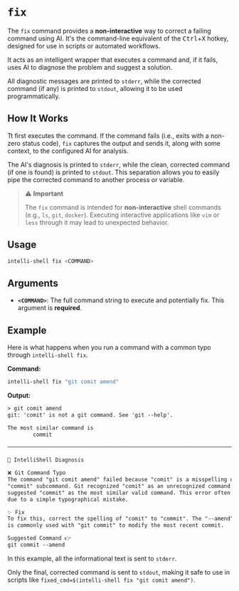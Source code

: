 # `fix`

The `fix` command provides a **non-interactive** way to correct a failing command using AI. It's the command-line
equivalent of the <kbd>Ctrl</kbd>+<kbd>X</kbd> hotkey, designed for use in scripts or automated workflows.

It acts as an intelligent wrapper that executes a command and, if it fails, uses AI to diagnose the
problem and suggest a solution.

All diagnostic messages are printed to `stderr`, while the corrected command (if any) is printed to `stdout`, allowing
it to be used programmatically.

## How It Works

Tt first executes the command. If the command fails (i.e., exits with a non-zero status code), `fix` captures the output
and sends it, along with some context, to the configured AI for analysis.

The AI's diagnosis is printed to `stderr`, while the clean, corrected command (if one is found) is printed to `stdout`.
This separation allows you to easily pipe the corrected command to another process or variable.

> ⚠️ **Important**
>
> The `fix` command is intended for **non-interactive** shell commands (e.g., `ls`, `git`, `docker`). Executing
> interactive applications like `vim` or `less` through it may lead to unexpected behavior.

## Usage

```sh
intelli-shell fix <COMMAND>
```

## Arguments

- **`<COMMAND>`**: The full command string to execute and potentially fix. This argument is **required**.

## Example

Here is what happens when you run a command with a common typo through `intelli-shell fix`.

**Command:**

```sh
intelli-shell fix "git comit amend"
```

**Output:**

```txt
> git comit amend
git: 'comit' is not a git command. See 'git --help'.

The most similar command is
        commit

────────────────────────────────────────────────────────────────────────────────

🧠 IntelliShell Diagnosis

❌ Git Command Typo
The command "git comit amend" failed because "comit" is a misspelling of the 
"commit" subcommand. Git recognized "comit" as an unrecognized command and 
suggested "commit" as the most similar valid command. This error often occurs 
due to a simple typographical mistake.

✨ Fix
To fix this, correct the spelling of "comit" to "commit". The "--amend" flag 
is commonly used with "git commit" to modify the most recent commit.

Suggested Command 👉
git commit --amend
```

In this example, all the informational text is sent to `stderr`.

Only the final, corrected command is sent to `stdout`, making it safe to use in scripts like
`fixed_cmd=$(intelli-shell fix "git comit amend")`.
